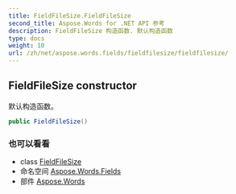 ```yaml
---
title: FieldFileSize.FieldFileSize
second_title: Aspose.Words for .NET API 参考
description: FieldFileSize 构造函数. 默认构造函数
type: docs
weight: 10
url: /zh/net/aspose.words.fields/fieldfilesize/fieldfilesize/
---
```

## FieldFileSize constructor

默认构造函数。

```csharp
public FieldFileSize()
```

### 也可以看看

* class [FieldFileSize](../)
* 命名空间 [Aspose.Words.Fields](../../fieldfilesize/)
* 部件 [Aspose.Words](../../../)


